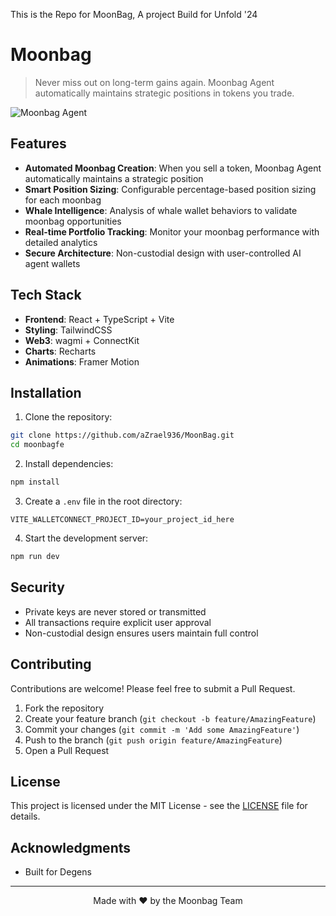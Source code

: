 This is the Repo for MoonBag, A project Build for Unfold '24

# Moonbag

> Never miss out on long-term gains again. Moonbag Agent automatically maintains strategic positions in tokens you trade.

![Moonbag Agent](https://images.unsplash.com/photo-1639762681485-074b7f938ba0?auto=format&fit=crop&q=80&w=2232&h=400)

## Features

- **Automated Moonbag Creation**: When you sell a token, Moonbag Agent automatically maintains a strategic position
- **Smart Position Sizing**: Configurable percentage-based position sizing for each moonbag
- **Whale Intelligence**: Analysis of whale wallet behaviors to validate moonbag opportunities
- **Real-time Portfolio Tracking**: Monitor your moonbag performance with detailed analytics
- **Secure Architecture**: Non-custodial design with user-controlled AI agent wallets

## Tech Stack

- **Frontend**: React + TypeScript + Vite
- **Styling**: TailwindCSS
- **Web3**: wagmi + ConnectKit
- **Charts**: Recharts
- **Animations**: Framer Motion

## Installation

1. Clone the repository:

```bash
git clone https://github.com/aZrael936/MoonBag.git
cd moonbagfe
```

2. Install dependencies:

```bash
npm install
```

3. Create a `.env` file in the root directory:

```env
VITE_WALLETCONNECT_PROJECT_ID=your_project_id_here
```

4. Start the development server:

```bash
npm run dev
```

## Security

- Private keys are never stored or transmitted
- All transactions require explicit user approval
- Non-custodial design ensures users maintain full control

## Contributing

Contributions are welcome! Please feel free to submit a Pull Request.

1. Fork the repository
2. Create your feature branch (`git checkout -b feature/AmazingFeature`)
3. Commit your changes (`git commit -m 'Add some AmazingFeature'`)
4. Push to the branch (`git push origin feature/AmazingFeature`)
5. Open a Pull Request

## License

This project is licensed under the MIT License - see the [LICENSE](LICENSE) file for details.

## Acknowledgments

- Built for Degens

---

<p align="center">Made with ❤️ by the Moonbag Team</p>
